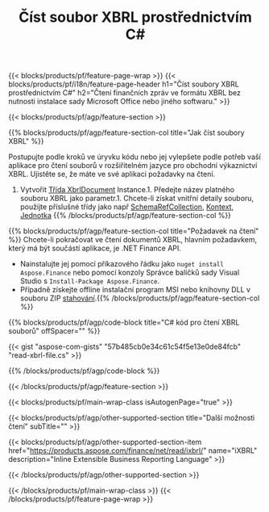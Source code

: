 ﻿---
title: Číst soubor XBRL prostřednictvím C#
description: Ukázkový kód pro čtení souboru XBRL. Použijte ukázkový kód API ke čtení dávkových souborů XBRL v aplikacích založených na .NET. 
url: /cs/net/read/xbrl/
family: finance
platformtag: net
feature: read
informat: XBRL
outformat: 
otherformats: 
---
{{< blocks/products/pf/feature-page-wrap >}}
{{< blocks/products/pf/i18n/feature-page-header h1="Číst soubory XBRL prostřednictvím C#" h2="Čtení finančních zpráv ve formátu XBRL bez nutnosti instalace sady Microsoft Office nebo jiného softwaru." >}}

{{< blocks/products/pf/agp/feature-section >}}

{{% blocks/products/pf/agp/feature-section-col title="Jak číst soubory XBRL" %}}

Postupujte podle kroků ve úryvku kódu nebo jej vylepšete podle potřeb vaší aplikace pro čtení souborů v rozšiřitelném jazyce pro obchodní výkaznictví XBRL. Ujistěte se, že máte ve své aplikaci požadavky na čtení.

1. Vytvořit [Třída XbrlDocument](https://apireference.aspose.com/finance/net/aspose.finance.xbrl/xbrldocument) Instance.1. Předejte název platného souboru XBRL jako parametr.1. Chcete-li získat vnitřní detaily souboru, použijte příslušné třídy jako např [SchemaRefCollection](https://apireference.aspose.com/finance/net/aspose.finance.xbrl/schemarefcollection), [Kontext](https://apireference.aspose.com/finance/net/aspose.finance.xbrl/context), [Jednotka](https://apireference.aspose.com/finance/net/aspose.finance.xbrl/unit) 
{{% /blocks/products/pf/agp/feature-section-col %}}

{{% blocks/products/pf/agp/feature-section-col title="Požadavek na čtení" %}}
Chcete-li pokračovat ve čtení dokumentů XBRL, hlavním požadavkem, který má být součástí aplikace, je .NET Finance API. 
- Nainstalujte jej pomocí příkazového řádku jako ```nuget install Aspose.Finance``` nebo pomocí konzoly Správce balíčků sady Visual Studio s ```Install-Package Aspose.Finance```.
- Případně získejte offline instalační program MSI nebo knihovny DLL v souboru ZIP [stahování](https://downloads.aspose.com/finance/net).{{% /blocks/products/pf/agp/feature-section-col %}}

{{% blocks/products/pf/agp/code-block title="C# kód pro čtení XBRL souborů" offSpacer="" %}}

{{< gist "aspose-com-gists" "57b485cb0e34c61c54f5e13e0de84fcb" "read-xbrl-file.cs" >}}

{{% /blocks/products/pf/agp/code-block %}}

{{< /blocks/products/pf/agp/feature-section >}}

{{< blocks/products/pf/main-wrap-class isAutogenPage="true" >}}

{{< blocks/products/pf/agp/other-supported-section title="Další možnosti čtení" subTitle="" >}}

{{< blocks/products/pf/agp/other-supported-section-item href="https://products.aspose.com/finance/net/read/ixbrl/" name="iXBRL" description="Inline Extensible Business Reporting Language" >}}

{{< /blocks/products/pf/agp/other-supported-section >}}

{{< /blocks/products/pf/main-wrap-class >}}
{{< /blocks/products/pf/feature-page-wrap >}}